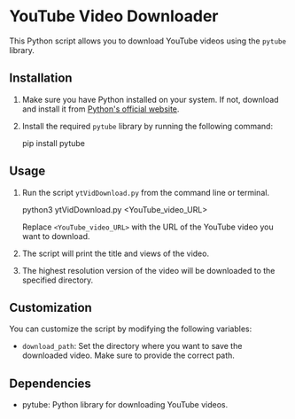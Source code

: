 
# YouTube Video Downloader

This Python script allows you to download YouTube videos using the `pytube` library.

## Installation

1. Make sure you have Python installed on your system. If not, download and install it from [Python's official website](https://www.python.org/downloads/).
2. Install the required `pytube` library by running the following command:
   
   pip install pytube
   

## Usage

1. Run the script `ytVidDownload.py` from the command line or terminal.
   
   python3 ytVidDownload.py <YouTube_video_URL>
   
   Replace `<YouTube_video_URL>` with the URL of the YouTube video you want to download.

2. The script will print the title and views of the video.

3. The highest resolution version of the video will be downloaded to the specified directory.

## Customization

You can customize the script by modifying the following variables:

- `download_path`: Set the directory where you want to save the downloaded video. Make sure to provide the correct path.

## Dependencies

- pytube: Python library for downloading YouTube videos.


